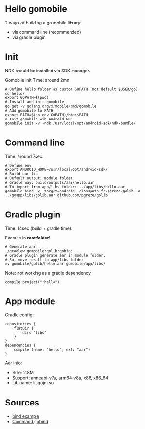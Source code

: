 # Hello gomobile

2 ways of building a go mobile library:

- via command line (recommended)
- via gradle plugin

# Init

NDK should be installed via SDK manager.

Gomobile init Time: around 2mn.

```
# Define hello folder as custom GOPATH (not default $USER/go)
cd hello/
export GOPATH=$(pwd)
# Install and init gomobile
go get -v golang.org/x/mobile/cmd/gomobile
# Add gomobile to PATH
export PATH=$(go env GOPATH)/bin:$PATH
# Init gomobile wih Android NDK
gomobile init -v -ndk /usr/local/opt/android-sdk/ndk-bundle/
```

# Command line

Time: around 7sec.

```
# Define env
export ANDROID_HOME=/usr/local/opt/android-sdk/
# Build our lib
# Default output: module folder
# Gradle way: build/outputs/aar/hello.aar
# To import from app/libs folder: ../app/libs/hello.aar
gomobile bind -v -target=android -classpath fr.pgreze.golib -o ../goapp/libs/golib.aar github.com/pgreze/golib
```

# Gradle plugin

Time: 14sec (build + gradle time).

Execute in **root folder**!

```
# Generate aar
./gradlew gomobile:golib:gobind
# Gradle plugin generate aar in module folder.
# So, move result to app/libs folder
mv gomobile/golib/hello.aar gomobile/app/libs/
```

Note: not working as a gradle dependency:

```
compile project(":hello")
```

# App module

Gradle config:

```
repositories {
    flatDir {
        dirs 'libs'
    }
}
dependencies {
    compile (name: "hello", ext: "aar")
}
```

Aar info:

- Size: 2.8M
- Support: armeabi-v7a, arm64-v8a, x86, x86_64
- Lib name: libgojni.so

# Sources

- [bind example](https://github.com/golang/mobile/tree/master/example/bind)
- [Command gobind](https://godoc.org/golang.org/x/mobile/cmd/gobind)
